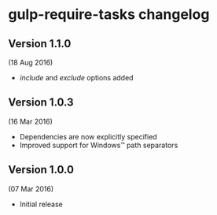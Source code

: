 # gulp-require-tasks changelog

## Version 1.1.0
(18 Aug 2016)

- *include* and *exclude* options added

## Version 1.0.3
(16 Mar 2016)

- Dependencies are now explicitly specified
- Improved support for Windows™ path separators


## Version 1.0.0
(07 Mar 2016)

- Initial release
